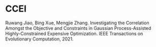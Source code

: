 # CCEI
Ruwang Jiao, Bing Xue, Mengjie Zhang. Investigating the Correlation Amongst the Objective and Constraints in Gaussian Process-Assisted Highly-Constrained Expensive Optimization. IEEE Transactions on Evolutionary Computation, 2021.
